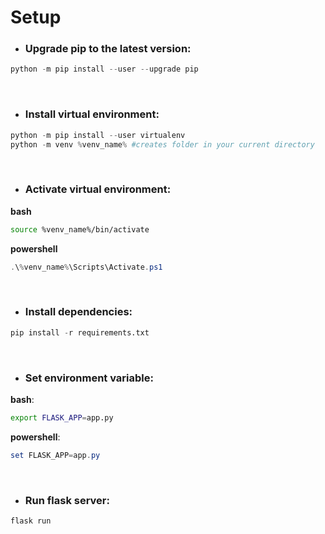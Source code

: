 # Setup

* ### Upgrade pip to the latest version:
```python
python -m pip install --user --upgrade pip
```
<br>

* ### Install virtual environment:
```python
python -m pip install --user virtualenv
python -m venv %venv_name% #creates folder in your current directory
```
<br>

* ### Activate virtual environment:

**bash**
```bash
source %venv_name%/bin/activate
```
**powershell**
```powershell
.\%venv_name%\Scripts\Activate.ps1
```
<br>

* ### Install dependencies:
```python
pip install -r requirements.txt
```
<br>

* ### Set environment variable:

**bash**:
```bash
export FLASK_APP=app.py
```
**powershell**:
```powershell
set FLASK_APP=app.py
```
<br>

* ### Run flask server:
```python
flask run
```